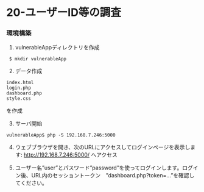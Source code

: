 # 20-ユーザーID等の調査

### 環境構築
1. vulnerableAppディレクトリを作成

```
 $ mkdir vulnerableApp 
```

2. データ作成
```
index.html
login.php
dashboard.php
style.css
```
を作成

3. サーバ開始
```
vulnerableApp$ php -S 192.168.7.246:5000
```

4. ウェブブラウザを開き、次のURLにアクセスしてログインページを表示します:
http://192.168.7.246:5000/ へアクセス

5. ユーザー名”user”とパスワード”password”を使ってログインします。ログイン後、URL内のセッショントークン　”dashboard.php?token=...”を確認してください。
